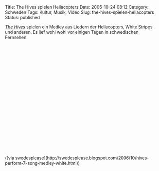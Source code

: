 Title: The Hives spielen Hellacopters
Date: 2006-10-24 08:12
Category: Schweden
Tags: Kultur, Musik, Video
Slug: the-hives-spielen-hellacopters
Status: published

[*The Hives*](http://de.wikipedia.org/wiki/The_Hives) spielen ein Medley
aus Liedern der Hellacopters, White Stripes und anderen. Es lief wohl
wohl vor einigen Tagen in schwedischen Fernsehen.

<p>
<object height="350" width="425">
<param name="movie" value="http://www.youtube.com/v/tu4XawBelwg"></param><param name="wmode" value="transparent">

<embed src="http://www.youtube.com/v/tu4XawBelwg" type="application/x-shockwave-flash" wmode="transparent" height="350" width="425">
</embed>
</param>

</object>
</p>
([via
swedesplease](http://swedesplease.blogspot.com/2006/10/hives-perform-7-song-medley-white.html))

